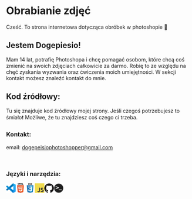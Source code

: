 # Obrabianie zdjęć
Cześć. To strona internetowa dotycząca obróbek w photoshopie 👋

## Jestem Dogepiesio!

Mam 14 lat, potrafię Photoshopa i chcę pomagać osobom, które chcą coś zmienić na swoich zdjęciach całkowicie za darmo. Robię to ze względu na chęć zyskania wyzwania oraz ćwiczenia moich umiejętności. W sekcji kontakt możesz znaleźć kontakt do mnie.

## Kod źródłowy:

Tu się znajduje kod źródłowy mojej strony. Jeśli czegoś potrzebujesz to śmiało❗
Możliwe, że tu znajdziesz coś czego ci trzeba.

### Kontakt:

email: dogepeisiophotoshopper@gmail.com

<br />

### Języki i narzędzia:

<img align="left" alt="Visual Studio Code" width="26px" src="https://raw.githubusercontent.com/github/explore/80688e429a7d4ef2fca1e82350fe8e3517d3494d/topics/visual-studio-code/visual-studio-code.png" />
<img align="left" alt="HTML5" width="26px" src="https://raw.githubusercontent.com/github/explore/80688e429a7d4ef2fca1e82350fe8e3517d3494d/topics/html/html.png" />
<img align="left" alt="CSS3" width="26px" src="https://raw.githubusercontent.com/github/explore/80688e429a7d4ef2fca1e82350fe8e3517d3494d/topics/css/css.png" />
<img align="left" alt="JavaScript" width="26px" src="https://raw.githubusercontent.com/github/explore/80688e429a7d4ef2fca1e82350fe8e3517d3494d/topics/javascript/javascript.png" />
<img align="left" alt="GitHub" width="26px" src="https://raw.githubusercontent.com/github/explore/78df643247d429f6cc873026c0622819ad797942/topics/github/github.png" />
<img align="left" alt="Terminal" width="26px" src="https://raw.githubusercontent.com/github/explore/80688e429a7d4ef2fca1e82350fe8e3517d3494d/topics/terminal/terminal.png" />

<br />
<br />

[website]: https://dogender2.github.io/Obrabianie-zdjec/
[youtube]: https://www.youtube.com/channel/UCRPJlSz95XwdiLkizVsfesA
[instagram]: https://www.instagram.com/pies_z_sluchawkami/
